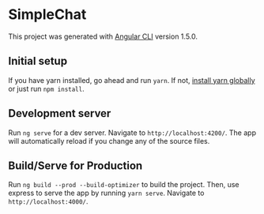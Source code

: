 # SimpleChat

This project was generated with [Angular CLI](https://github.com/angular/angular-cli) version 1.5.0.

## Initial setup

If you have yarn installed, go ahead and run `yarn`. If not, [install yarn globally](https://yarnpkg.com/lang/en/docs/install/) or just run `npm install`.


## Development server

Run `ng serve` for a dev server. Navigate to `http://localhost:4200/`. The app will automatically reload if you change any of the source files.

## Build/Serve for Production

Run `ng build --prod --build-optimizer` to build the project. Then, use express to serve the app by running `yarn serve`. Navigate to `http://localhost:4000/`.

